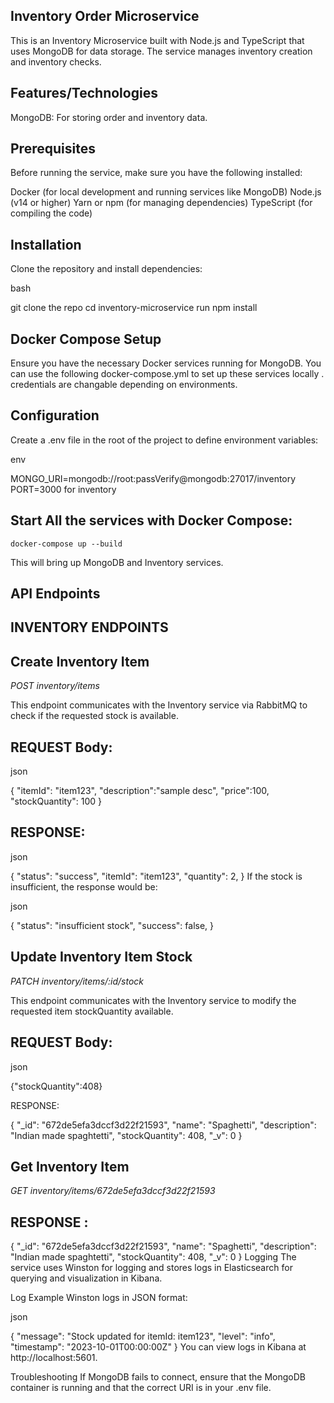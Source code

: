 ## Inventory Order Microservice

This is an Inventory Microservice built with Node.js and TypeScript that uses MongoDB for data storage. The service manages inventory creation and inventory checks.

## Features/Technologies

MongoDB: For storing order and inventory data.

## Prerequisites

Before running the service, make sure you have the following installed:

Docker (for local development and running services like MongoDB)
Node.js (v14 or higher)
Yarn or npm (for managing dependencies)
TypeScript (for compiling the code)

## Installation

Clone the repository and install dependencies:

bash

git clone the repo
cd inventory-microservice
run npm install

## Docker Compose Setup

Ensure you have the necessary Docker services running for MongoDB. You can use the following docker-compose.yml to set up these services locally . credentials are changable depending on environments.

## Configuration

Create a .env file in the root of the project to define environment variables:

env

MONGO_URI=mongodb://root:passVerify@mongodb:27017/inventory
PORT=3000 for inventory

## Start All the services with Docker Compose:

`docker-compose up --build`

This will bring up MongoDB and Inventory services.

## API Endpoints

## INVENTORY ENDPOINTS

## Create Inventory Item

_POST inventory/items_

This endpoint communicates with the Inventory service via RabbitMQ to check if the requested stock is available.

## REQUEST Body:

json

{
"itemId": "item123",
"description":"sample desc",
"price":100,
"stockQuantity": 100
}

## RESPONSE:

json

{
"status": "success",
"itemId": "item123",
"quantity": 2,
}
If the stock is insufficient, the response would be:

json

{
"status": "insufficient stock",
"success": false,
}

## Update Inventory Item Stock

_PATCH inventory/items/:id/stock_

This endpoint communicates with the Inventory service to modify the requested item stockQuantity available.

## REQUEST Body:

json

{"stockQuantity":408}

RESPONSE:

{
"\_id": "672de5efa3dccf3d22f21593",
"name": "Spaghetti",
"description": "Indian made spaghtetti",
"stockQuantity": 408,
"\_v": 0
}

## Get Inventory Item

_GET inventory/items/672de5efa3dccf3d22f21593_

## RESPONSE :

{
"\_id": "672de5efa3dccf3d22f21593",
"name": "Spaghetti",
"description": "Indian made spaghtetti",
"stockQuantity": 408,
"\_v": 0
}
Logging
The service uses Winston for logging and stores logs in Elasticsearch for querying and visualization in Kibana.

Log Example
Winston logs in JSON format:

json

{
"message": "Stock updated for itemId: item123",
"level": "info",
"timestamp": "2023-10-01T00:00:00Z"
}
You can view logs in Kibana at http://localhost:5601.

Troubleshooting
If MongoDB fails to connect, ensure that the MongoDB container is running and that the correct URI is in your .env file.

